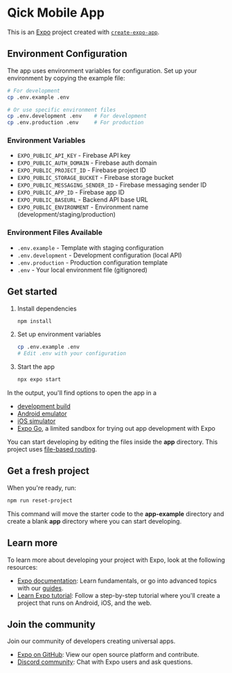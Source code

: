 # Qick Mobile App

This is an [Expo](https://expo.dev) project created with [`create-expo-app`](https://www.npmjs.com/package/create-expo-app).

## Environment Configuration

The app uses environment variables for configuration. Set up your environment by copying the example file:

```bash
# For development
cp .env.example .env

# Or use specific environment files
cp .env.development .env    # For development
cp .env.production .env     # For production
```

### Environment Variables

- `EXPO_PUBLIC_API_KEY` - Firebase API key
- `EXPO_PUBLIC_AUTH_DOMAIN` - Firebase auth domain
- `EXPO_PUBLIC_PROJECT_ID` - Firebase project ID
- `EXPO_PUBLIC_STORAGE_BUCKET` - Firebase storage bucket
- `EXPO_PUBLIC_MESSAGING_SENDER_ID` - Firebase messaging sender ID
- `EXPO_PUBLIC_APP_ID` - Firebase app ID
- `EXPO_PUBLIC_BASEURL` - Backend API base URL
- `EXPO_PUBLIC_ENVIRONMENT` - Environment name (development/staging/production)

### Environment Files Available

- `.env.example` - Template with staging configuration
- `.env.development` - Development configuration (local API)
- `.env.production` - Production configuration template
- `.env` - Your local environment file (gitignored)

## Get started

1. Install dependencies

   ```bash
   npm install
   ```

2. Set up environment variables

   ```bash
   cp .env.example .env
   # Edit .env with your configuration
   ```

3. Start the app

   ```bash
   npx expo start
   ```

In the output, you'll find options to open the app in a

- [development build](https://docs.expo.dev/develop/development-builds/introduction/)
- [Android emulator](https://docs.expo.dev/workflow/android-studio-emulator/)
- [iOS simulator](https://docs.expo.dev/workflow/ios-simulator/)
- [Expo Go](https://expo.dev/go), a limited sandbox for trying out app development with Expo

You can start developing by editing the files inside the **app** directory. This project uses [file-based routing](https://docs.expo.dev/router/introduction).

## Get a fresh project

When you're ready, run:

```bash
npm run reset-project
```

This command will move the starter code to the **app-example** directory and create a blank **app** directory where you can start developing.

## Learn more

To learn more about developing your project with Expo, look at the following resources:

- [Expo documentation](https://docs.expo.dev/): Learn fundamentals, or go into advanced topics with our [guides](https://docs.expo.dev/guides).
- [Learn Expo tutorial](https://docs.expo.dev/tutorial/introduction/): Follow a step-by-step tutorial where you'll create a project that runs on Android, iOS, and the web.

## Join the community

Join our community of developers creating universal apps.

- [Expo on GitHub](https://github.com/expo/expo): View our open source platform and contribute.
- [Discord community](https://chat.expo.dev): Chat with Expo users and ask questions.
